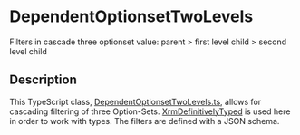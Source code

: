 # DependentOptionsetTwoLevels
Filters in cascade three optionset value: parent > first level child > second level child

## Description

This TypeScript class, [DependentOptionsetTwoLevels.ts](DependentOptionsetTwoLevels.ts), allows for cascading filtering of three Option-Sets. [XrmDefinitivelyTyped](https://github.com/delegateas/XrmDefinitelyTyped) is used here in order to work with types.
The filters are defined with a JSON schema.
